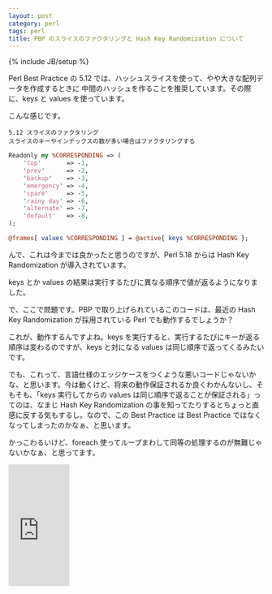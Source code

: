 ```yaml
---
layout: post
category: perl
tags: perl 
title: PBP のスライスのファクタリングと Hash Key Randomization について
---
```

{% include JB/setup %}

Perl Best Practice の 5.12 では、ハッシュスライスを使って、やや大きな配列データを作成するときに
中間のハッシュを作ることを推奨しています。その際に、keys と values を使っています。

こんな感じです。

```
5.12 スライスのファクタリング
スライスのキーやインデックスの数が多い場合はファクタリングする
```

```perl
Readonly my %CORRESPONDING => (
    'top'       => -1,
    'prev'      => -2,
    'backup'    => -3,
    'emergency' => -4,
    'spare'     => -5,
    'rainy day' => -6,
    'alternate' => -7,
    'default'   => -8,
);

@frames[ values %CORRESPONDING ] = @active{ keys %CORRESPONDING };
```

んで、これは今までは良かったと思うのですが、Perl 5.18 からは Hash Key Randomization が導入されています。

keys とか values の結果は実行するたびに異なる順序で値が返るようになりました。

で、ここで問題です。PBP で取り上げられているこのコードは、最近の Hash Key Randomization が採用されている Perl でも動作するでしょうか？

これが、動作するんですよね。keys を実行すると、実行するたびにキーが返る順序は変わるのですが、keys と対になる values は同じ順序で返ってくるみたいです。

でも、これって、言語仕様のエッジケースをつくような悪いコードじゃないかな、と思います。今は動くけど、将来の動作保証されるか良くわかんないし、そもそも、「keys 実行してからの values は同じ順序で返ることが保証される」ってのは、なまじ Hash Key Randomization の事を知ってたりするとちょっと直感に反する気もするし。なので、この Best Practice は Best Practice ではなくなってしまったのかなぁ、と思います。

かっこわるいけど、foreach 使ってループまわして同等の処理するのが無難じゃないかなぁ、と思ってます。

<iframe src="http://rcm-fe.amazon-adsystem.com/e/cm?t=tsucchisblog-22&o=9&p=8&l=as1&asins=4873113008&ref=qf_sp_asin_til&fc1=000000&IS2=1&lt1=_blank&m=amazon&lc1=0000FF&bc1=000000&bg1=FFFFFF&f=ifr" style="width:120px;height:240px;" scrolling="no" marginwidth="0" marginheight="0" frameborder="0"></iframe>

